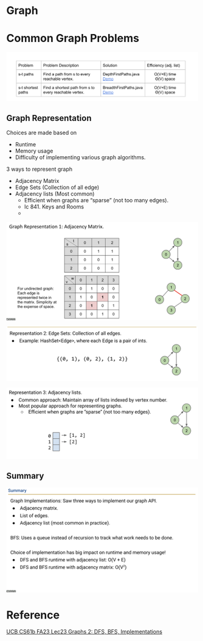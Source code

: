 # Graph


# Common Graph Problems
![Graph Problems](./imgs/graphProblems.png)


## Graph Representation


Choices are made based on
- Runtime
- Memory usage
- Difficulty of implementing various graph algorithms. 


3 ways to represent graph
- Adjacency Matrix
- Edge Sets (Collection of all edge)
- Adjacency lists (Most common)
  - Efficient when graphs are “sparse” (not too many edges).
  - lc 841. Keys and Rooms
  - 


![Adjacency Matrix](./imgs/graph1.png)

![Edge Sets](./imgs/graph2.png)

![Adjacency lists](./imgs/graph3.png)

## Summary
![Summary](./imgs/lec23summary.png)

# Reference

[UCB CS61b FA23 Lec23 Graphs 2: DFS, BFS, Implementations](https://docs.google.com/presentation/d/1mHaFA7w9G-wsEPLu-HSpqjm3EYAhDbhrXdcWUJdn4N8/edit#slide=id.g20027df8866_0_858)

